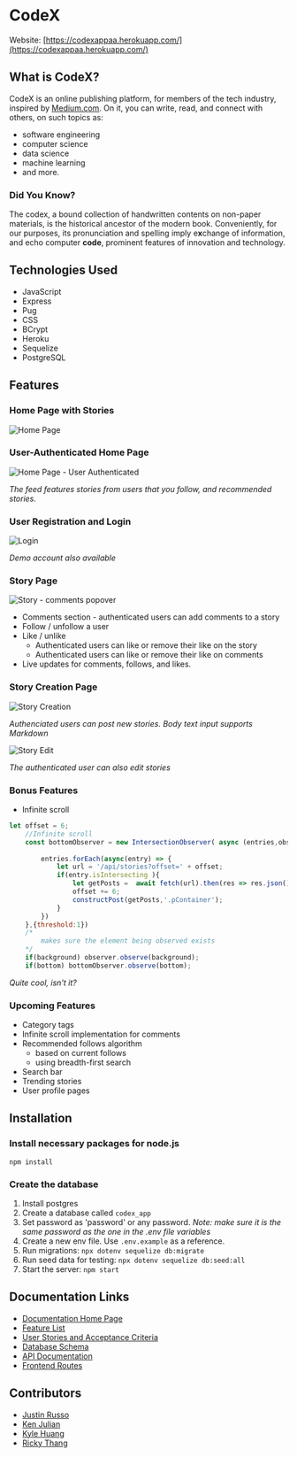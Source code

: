 # CodeX

Website: [https://codexappaa.herokuapp.com/](https://codexappaa.herokuapp.com/)

## What is CodeX?

CodeX is an online publishing platform, for members of the tech industry, inspired by [Medium.com](https://medium.com/). On it, you can write, read, and connect with others, on such topics as:
- software engineering
- computer science
- data science
- machine learning
- and more.

### Did You Know?

The codex, a bound collection of handwritten contents on non-paper materials, is the historical ancestor of the modern book. Conveniently, for our purposes, its pronunciation and spelling imply e**x**change of information, and echo computer **code**, prominent features of innovation and technology.

## Technologies Used

- JavaScript
- Express
- Pug
- CSS
- BCrypt
- Heroku
- Sequelize
- PostgreSQL

## Features

### Home Page with Stories

![Home Page](https://github.com/kvh8899/week13-project/blob/main/docs/images/screens-readme/homepage.png)

### User-Authenticated Home Page

![Home Page - User Authenticated](https://github.com/kvh8899/week13-project/blob/main/docs/images/screens-readme/homepage-user_auth.png)

*The feed features stories from users that you follow, and recommended stories.*
	
### User Registration and Login

![Login](https://github.com/kvh8899/week13-project/blob/main/docs/images/screens-readme/login.png)

*Demo account also available*

### Story Page

![Story - comments popover](https://github.com/kvh8899/week13-project/blob/main/docs/images/screens-readme/story-comments_and_likes.png)

- Comments section - authenticated users can add comments to a story
- Follow / unfollow a user
- Like / unlike
	- Authenticated users can like or remove their like on the story
	- Authenticated users can like or remove their like on comments
- Live updates for comments, follows, and likes.

### Story Creation Page

![Story Creation](https://github.com/kvh8899/week13-project/blob/main/docs/images/screens-readme/story-edit_with_markdown.png)

*Authenciated users can post new stories. Body text input supports Markdown*

![Story Edit](https://github.com/kvh8899/week13-project/blob/main/docs/images/screens-readme/story-edit.png)

*The authenticated user can also edit stories*

### Bonus Features

- Infinite scroll
```js
let offset = 6;
    //Infinite scroll
    const bottomObserver = new IntersectionObserver( async (entries,observer) => {
        
        entries.forEach(async(entry) => {
            let url = '/api/stories?offset=' + offset;
            if(entry.isIntersecting ){
                let getPosts =  await fetch(url).then(res => res.json());
                offset += 6;
                constructPost(getPosts,'.pContainer');
            }
        })
    },{threshold:1})
    /*
        makes sure the element being observed exists
    */
    if(background) observer.observe(background);
    if(bottom) bottomObserver.observe(bottom);
```
*Quite cool, isn't it?*

### Upcoming Features

- Category tags
- Infinite scroll implementation for comments
- Recommended follows algorithm
  - based on current follows
  - using breadth-first search
- Search bar
- Trending stories
- User profile pages

## Installation

### Install necessary packages for node.js 

```npm install```

### Create the database

  1. Install postgres
  2. Create a database called `codex_app`
  3. Set password as 'password' or any password. *Note: make sure it is the same password as the one in the .env file variables*
  4. Create a new env file. Use `.env.example` as a reference.
  5. Run migrations: ` npx dotenv sequelize db:migrate `
  6. Run seed data for testing: `npx dotenv sequelize db:seed:all `
  7. Start the server: `npm start`

## Documentation Links
- [Documentation Home Page](https://github.com/kvh8899/week13-project/wiki)
- [Feature List](https://github.com/kvh8899/week13-project/wiki/Feature-List)
- [User Stories and Acceptance Criteria](https://github.com/kvh8899/week13-project/wiki/User-Stories)
- [Database Schema](https://github.com/kvh8899/week13-project/wiki/Database-Schema)
- [API Documentation](https://github.com/kvh8899/week13-project/wiki/API-Documentation)
- [Frontend Routes](https://github.com/kvh8899/week13-project/wiki/Frontend-Routes)

## Contributors

- [Justin Russo](https://github.com/justinrusso)
- [Ken Julian](https://github.com/kenjulian)
- [Kyle Huang](https://github.com/kvh8899)
- [Ricky Thang](https://github.com/rickythewriter)

